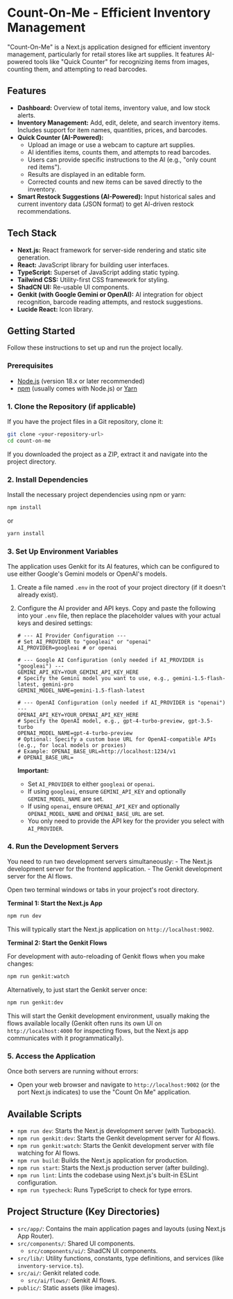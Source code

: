 
# Count-On-Me - Efficient Inventory Management

"Count-On-Me" is a Next.js application designed for efficient inventory management, particularly for retail stores like art supplies. It features AI-powered tools like "Quick Counter" for recognizing items from images, counting them, and attempting to read barcodes.

## Features

- **Dashboard:** Overview of total items, inventory value, and low stock alerts.
- **Inventory Management:** Add, edit, delete, and search inventory items. Includes support for item names, quantities, prices, and barcodes.
- **Quick Counter (AI-Powered):**
    - Upload an image or use a webcam to capture art supplies.
    - AI identifies items, counts them, and attempts to read barcodes.
    - Users can provide specific instructions to the AI (e.g., "only count red items").
    - Results are displayed in an editable form.
    - Corrected counts and new items can be saved directly to the inventory.
- **Smart Restock Suggestions (AI-Powered):** Input historical sales and current inventory data (JSON format) to get AI-driven restock recommendations.

## Tech Stack

- **Next.js:** React framework for server-side rendering and static site generation.
- **React:** JavaScript library for building user interfaces.
- **TypeScript:** Superset of JavaScript adding static typing.
- **Tailwind CSS:** Utility-first CSS framework for styling.
- **ShadCN UI:** Re-usable UI components.
- **Genkit (with Google Gemini or OpenAI):** AI integration for object recognition, barcode reading attempts, and restock suggestions.
- **Lucide React:** Icon library.

## Getting Started

Follow these instructions to set up and run the project locally.

### Prerequisites

- [Node.js](https://nodejs.org/) (version 18.x or later recommended)
- [npm](https://www.npmjs.com/) (usually comes with Node.js) or [Yarn](https://yarnpkg.com/)

### 1. Clone the Repository (if applicable)

If you have the project files in a Git repository, clone it:

```bash
git clone <your-repository-url>
cd count-on-me 
```

If you downloaded the project as a ZIP, extract it and navigate into the project directory.

### 2. Install Dependencies

Install the necessary project dependencies using npm or yarn:

```bash
npm install
```
or
```bash
yarn install
```

### 3. Set Up Environment Variables

The application uses Genkit for its AI features, which can be configured to use either Google's Gemini models or OpenAI's models.

1.  Create a file named `.env` in the root of your project directory (if it doesn't already exist).
2.  Configure the AI provider and API keys. Copy and paste the following into your `.env` file, then replace the placeholder values with your actual keys and desired settings:

    ```env
    # --- AI Provider Configuration ---
    # Set AI_PROVIDER to "googleai" or "openai"
    AI_PROVIDER=googleai # or openai

    # --- Google AI Configuration (only needed if AI_PROVIDER is "googleai") ---
    GEMINI_API_KEY=YOUR_GEMINI_API_KEY_HERE
    # Specify the Gemini model you want to use, e.g., gemini-1.5-flash-latest, gemini-pro
    GEMINI_MODEL_NAME=gemini-1.5-flash-latest

    # --- OpenAI Configuration (only needed if AI_PROVIDER is "openai") ---
    OPENAI_API_KEY=YOUR_OPENAI_API_KEY_HERE
    # Specify the OpenAI model, e.g., gpt-4-turbo-preview, gpt-3.5-turbo
    OPENAI_MODEL_NAME=gpt-4-turbo-preview 
    # Optional: Specify a custom base URL for OpenAI-compatible APIs (e.g., for local models or proxies)
    # Example: OPENAI_BASE_URL=http://localhost:1234/v1
    # OPENAI_BASE_URL= 
    ```

    **Important:**
    *   Set `AI_PROVIDER` to either `googleai` or `openai`.
    *   If using `googleai`, ensure `GEMINI_API_KEY` and optionally `GEMINI_MODEL_NAME` are set.
    *   If using `openai`, ensure `OPENAI_API_KEY` and optionally `OPENAI_MODEL_NAME` and `OPENAI_BASE_URL` are set.
    *   You only need to provide the API key for the provider you select with `AI_PROVIDER`.

### 4. Run the Development Servers

You need to run two development servers simultaneously:
    - The Next.js development server for the frontend application.
    - The Genkit development server for the AI flows.

Open two terminal windows or tabs in your project's root directory.

**Terminal 1: Start the Next.js App**

```bash
npm run dev
```
This will typically start the Next.js application on `http://localhost:9002`.

**Terminal 2: Start the Genkit Flows**

For development with auto-reloading of Genkit flows when you make changes:
```bash
npm run genkit:watch
```
Alternatively, to just start the Genkit server once:
```bash
npm run genkit:dev
```
This will start the Genkit development environment, usually making the flows available locally (Genkit often runs its own UI on `http://localhost:4000` for inspecting flows, but the Next.js app communicates with it programmatically).

### 5. Access the Application

Once both servers are running without errors:

- Open your web browser and navigate to `http://localhost:9002` (or the port Next.js indicates) to use the "Count On Me" application.

## Available Scripts

- `npm run dev`: Starts the Next.js development server (with Turbopack).
- `npm run genkit:dev`: Starts the Genkit development server for AI flows.
- `npm run genkit:watch`: Starts the Genkit development server with file watching for AI flows.
- `npm run build`: Builds the Next.js application for production.
- `npm run start`: Starts the Next.js production server (after building).
- `npm run lint`: Lints the codebase using Next.js's built-in ESLint configuration.
- `npm run typecheck`: Runs TypeScript to check for type errors.

## Project Structure (Key Directories)

- `src/app/`: Contains the main application pages and layouts (using Next.js App Router).
- `src/components/`: Shared UI components.
  - `src/components/ui/`: ShadCN UI components.
- `src/lib/`: Utility functions, constants, type definitions, and services (like `inventory-service.ts`).
- `src/ai/`: Genkit related code.
  - `src/ai/flows/`: Genkit AI flows.
- `public/`: Static assets (like images).
```